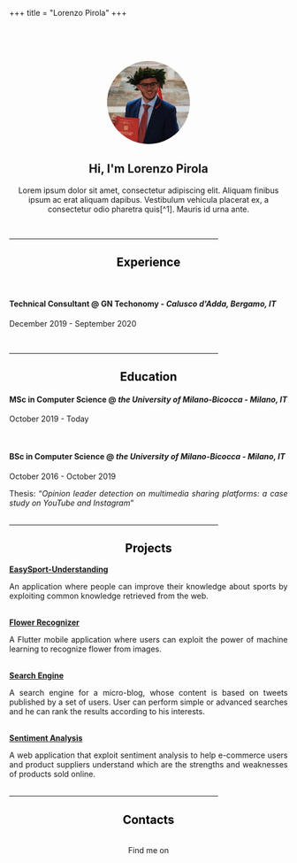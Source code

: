 +++
title = "Lorenzo Pirola"
+++

<br>
<br>
<br>
<p align="center">
  <img src="avatar.jpg" width=150px" style="border-radius:50%" />
  <h2 style="text-align: center;">Hi, I'm Lorenzo Pirola</h2>
</p>
<p align="center">
Lorem ipsum dolor sit amet, consectetur adipiscing elit. Aliquam finibus ipsum
ac erat aliquam dapibus. Vestibulum vehicula placerat ex, a consectetur odio
pharetra quis[^1]. Mauris id urna ante.
</p>
<br>
<hr width="75%">

<a id="experience" style="text-decoration: none; color:black;"><h2 style="text-align: center;">Experience</h2></a>

<br>

#### Technical Consultant @ GN Techonomy - *Calusco d'Adda, Bergamo, IT*
December 2019 - September 2020



<br>

<hr width="75%">

<a id="education" style="text-decoration: none; color:black;"><h2 style="text-align: center;">Education</h2></a>

#### **MSc in Computer Science** @ *the University of Milano-Bicocca - Milano, IT*
October 2019 - Today

<br>

#### **BSc in Computer Science** @ *the University of Milano-Bicocca - Milano, IT*
October 2016 - October 2019
<div align="justify">
Thesis: “<em>Opinion leader detection on multimedia sharing platforms: a case study on YouTube and Instagram</em>”
</div>

<br>

<hr width="75%">

<a id="projects" style="text-decoration: none; color:black;"><h2 style="text-align: center;">Projects</h2></a>

[**EasySport-Understanding**](https://github.com/lpirola13/EasySport-Understanding)
<div align="justify">
  An application where people can improve their knowledge about sports by exploiting common knowledge retrieved from the web.
</div><br>

[**Flower Recognizer**](https://github.com/lpirola13/flower-recognizer-app)

<div align="justify">
  A Flutter mobile application where users can exploit the power of machine learning to recognize flower from images.
</div><br>

[**Search Engine**](https://github.com/lpirola13/search-engine)
<div align="justify">
  A search engine for a micro-blog, whose content is based on tweets published by a set of users. User can perform simple or advanced searches and he can rank the results according to his interests.
</div><br>

[**Sentiment Analysis**](https://github.com/lpirola13/sentiment-analysis)

<div align="justify">
  A web application that exploit sentiment analysis to help e-commerce users and product suppliers understand which are the strengths and weaknesses of products sold online.
</div><br>

<hr width="75%">

<a id="contacts" style="text-decoration: none; color:black;"><h2 style="text-align: center;">Contacts</h2></a>

<br>
<div align="center">
Find me on <a href="https://github.com/lpirola13"><i class="fab fa-github" style="color:black;"></i></a>
<a href="https://www.linkedin.com/in/lorenzo-pirola-230275197"><i class="fab fa-linkedin" style="color:blue;"></i></a>
<a href="mailto:lorenzopirola@icloud.com"><i class="fas fa-envelope" style="color:red;"></i></a>
</div>
<br>
